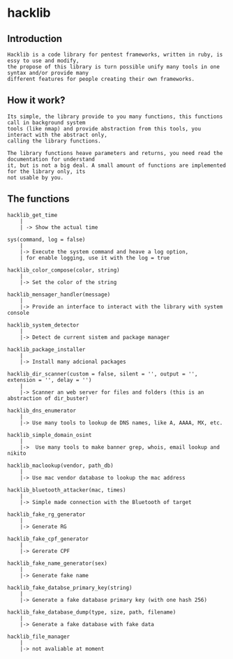 # hacklib

## Introduction

    Hacklib is a code library for pentest frameworks, written in ruby, is essy to use and modify,
    the propose of this library is turn possible unify many tools in one syntax and/or provide many 
    different features for people creating their own frameworks.

## How it work?

    Its simple, the library provide to you many functions, this functions call in background system
    tools (like nmap) and provide abstraction from this tools, you interact with the abstract only,
    calling the library functions.

    The library functions heave parameters and returns, you need read the documentation for understand 
    it, but is not a big deal. A small amount of functions are implemented for the library only, its 
    not usable by you.

## The functions

    hacklib_get_time 
        |
        | -> Show the actual time

    sys(command, log = false)   
        |
        |-> Execute the system command and heave a log option,
        | for enable logging, use it with the log = true

    hacklib_color_compose(color, string)
        | 
        |-> Set the color of the string

    hacklib_mensager_handler(message)
        |
        |-> Provide an interface to interact with the library with system console
        
    hacklib_system_detector
        |
        |-> Detect de current sistem and package manager

    hacklib_package_installer
        |
        |-> Install many adcional packages

    hacklib_dir_scanner(custom = false, silent = '', output = '', extension = '', delay = '')
        |
        |-> Scanner an web server for files and folders (this is an abstraction of dir_buster)

    hacklib_dns_enumerator
        |
        |-> Use many tools to lookup de DNS names, like A, AAAA, MX, etc.

    hacklib_simple_domain_osint
        |
        |->  Use many tools to make banner grep, whois, email lookup and nikito

    hacklib_maclookup(vendor, path_db)
        |
        |-> Use mac vendor database to lookup the mac address 

    hacklib_bluetooth_attacker(mac, times)
        |
        |-> Simple made connection with the Bluetooth of target

    hacklib_fake_rg_generator
        |
        |-> Generate RG

    hacklib_fake_cpf_generator 
        |
        |-> Gererate CPF

    hacklib_fake_name_generator(sex)
        |
        |-> Generate fake name

    hacklib_fake_databse_primary_key(string)
        |
        |-> Generate a fake database primary key (with one hash 256)

    hacklib_fake_database_dump(type, size, path, filename)
        |
        |-> Generate a fake database with fake data

    hacklib_file_manager
        |
        |-> not avaliable at moment
